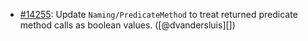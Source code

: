 * [#14255](https://github.com/rubocop/rubocop/issues/14255): Update `Naming/PredicateMethod` to treat returned predicate method calls as boolean values. ([@dvandersluis][])
